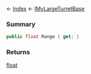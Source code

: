 ← [Index](Api-Index) ← [IMyLargeTurretBase](Sandbox.ModAPI.Ingame.IMyLargeTurretBase)

### Summary

```csharp
public float Range { get; }
```

### Returns

[float](https://docs.microsoft.com/en-us/dotnet/api/system.single?view=netframework-4.6)

